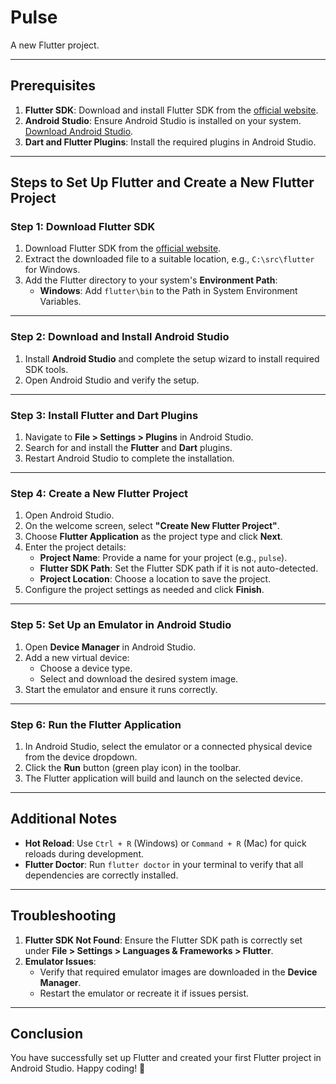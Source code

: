# Pulse

A new Flutter project.

---

## Prerequisites

1. **Flutter SDK**: Download and install Flutter SDK from the [official website](https://docs.flutter.dev/get-started/install).
2. **Android Studio**: Ensure Android Studio is installed on your system. [Download Android Studio](https://developer.android.com/studio).
3. **Dart and Flutter Plugins**: Install the required plugins in Android Studio.

---

## Steps to Set Up Flutter and Create a New Flutter Project

### Step 1: Download Flutter SDK

1. Download Flutter SDK from the [official website](https://docs.flutter.dev/get-started/install).
2. Extract the downloaded file to a suitable location, e.g., `C:\src\flutter` for Windows.
3. Add the Flutter directory to your system's **Environment Path**:
   - **Windows**: Add `flutter\bin` to the Path in System Environment Variables.

---

### Step 2: Download and Install Android Studio

1. Install **Android Studio** and complete the setup wizard to install required SDK tools.
2. Open Android Studio and verify the setup.

---

### Step 3: Install Flutter and Dart Plugins

1. Navigate to **File > Settings > Plugins** in Android Studio.
2. Search for and install the **Flutter** and **Dart** plugins.
3. Restart Android Studio to complete the installation.

---

### Step 4: Create a New Flutter Project

1. Open Android Studio.
2. On the welcome screen, select **"Create New Flutter Project"**.
3. Choose **Flutter Application** as the project type and click **Next**.
4. Enter the project details:
   - **Project Name**: Provide a name for your project (e.g., `pulse`).
   - **Flutter SDK Path**: Set the Flutter SDK path if it is not auto-detected.
   - **Project Location**: Choose a location to save the project.
5. Configure the project settings as needed and click **Finish**.

---

### Step 5: Set Up an Emulator in Android Studio

1. Open **Device Manager** in Android Studio.
2. Add a new virtual device:
   - Choose a device type.
   - Select and download the desired system image.
3. Start the emulator and ensure it runs correctly.

---

### Step 6: Run the Flutter Application

1. In Android Studio, select the emulator or a connected physical device from the device dropdown.
2. Click the **Run** button (green play icon) in the toolbar.
3. The Flutter application will build and launch on the selected device.

---

## Additional Notes

- **Hot Reload**: Use `Ctrl + R` (Windows) or `Command + R` (Mac) for quick reloads during development.
- **Flutter Doctor**: Run `flutter doctor` in your terminal to verify that all dependencies are correctly installed.

---

## Troubleshooting

1. **Flutter SDK Not Found**: Ensure the Flutter SDK path is correctly set under **File > Settings > Languages & Frameworks > Flutter**.
2. **Emulator Issues**:
   - Verify that required emulator images are downloaded in the **Device Manager**.
   - Restart the emulator or recreate it if issues persist.

---

## Conclusion

You have successfully set up Flutter and created your first Flutter project in Android Studio. Happy coding! 🎉
